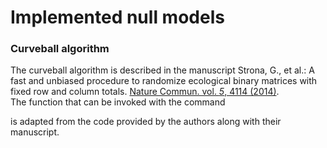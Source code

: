# Implemented null models


### Curveball algorithm 

The curveball  algorithm is described in the manuscript Strona, G., et al.: A fast and unbiased procedure to randomize ecological binary matrices with fixed row and column totals. [Nature Commun. vol. *5*, 4114 (2014)](https://doi.org/10.1038/ncomms5114).  
The function that can be invoked with the command 
  
is adapted from the code provided by the authors along with their manuscript. 
